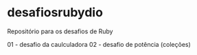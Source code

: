 # desafiosrubydio
Repositório para os desafios de Ruby

01 - desafio da caulculadora
02 - desafio de potência (coleções)
